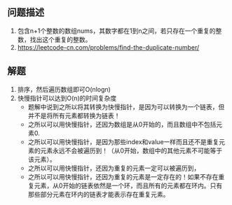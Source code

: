 ## 问题描述
1. 包含n+1个整数的数组nums，其数字都在1到n之间，若只存在一个重复的整数，找出这个重复的整数。
2. https://leetcode-cn.com/problems/find-the-duplicate-number/
## 解题
1. 排序，然后遍历数组即可O(nlogn)
2. 快慢指针可以达到O(n)的时间复杂度
	- 题解中说到之所以将其转换为快慢指针，是因为可以转换为一个链表，但并不是将所有元素都转换为链表！
	- 之所以可以用快慢指针，还因为数组是从0开始的，而且数组中不包括元素0.
	- 之所以可以用快慢指针，是因为那些index和value一样而且还不是重复元素的元素永远不会被遍历到！（从0开始，数组中的其他元素不可能等于该元素）。
	- 之所以可以用快慢指针，还因为重复的元素一定可以被遍历到，
	- 之所以可以用快慢指针，还因为重复的元素是一定存在的！如果不存在重复元素，从0开始的链表依然是一个环，而且所有的元素都在环内。只有那些部分元素在环内的链表才能表示存在重复元素。
